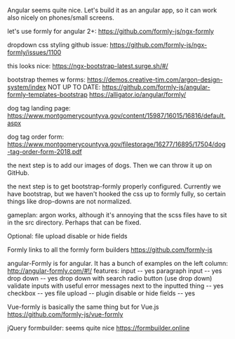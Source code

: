 Angular seems quite nice.  Let's build it as an angular app, so it can work also nicely on phones/small screens.

let's use formly for angular 2+:
https://github.com/formly-js/ngx-formly

dropdown css styling github issue:
https://github.com/formly-js/ngx-formly/issues/1100

this looks nice:
https://ngx-bootstrap-latest.surge.sh/#/

bootstrap themes w forms:
https://demos.creative-tim.com/argon-design-system/index
NOT UP TO DATE:
https://github.com/formly-js/angular-formly-templates-bootstrap
https://alligator.io/angular/formly/

dog tag landing page:
https://www.montgomerycountyva.gov/content/15987/16015/16816/default.aspx

dog tag order form:
https://www.montgomerycountyva.gov/filestorage/16277/16895/17504/dog-tag-order-form-2018.pdf

the next step is to add our images of dogs.  Then we can throw it up on GitHub.

the next step is to get bootstrap-formly properly configured.  Currently we have bootstrap, but we haven't hooked the css up to formly fully, so certain things like drop-downs are not normalized.

gameplan:
argon works, although it's annoying that the scss files have to sit in the src directory.  Perhaps that can be fixed.






Optional:
file upload
disable or hide fields

Formly links to all the formly form builders
https://github.com/formly-js

angular-Formly is for angular.  It has a bunch of examples on the left column:
http://angular-formly.com/#!/
features:
input -- yes
paragraph input -- yes
drop down -- yes
drop down with search
radio button (use drop down)
validate inputs with useful error messages next to the inputted thing -- yes
checkbox -- yes
file upload -- plugin
disable or hide fields -- yes

Vue-formly is basically the same thing but for Vue.js
https://github.com/formly-js/vue-formly

jQuery formbuilder: seems quite nice
https://formbuilder.online
